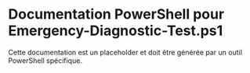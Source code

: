 # Documentation PowerShell pour Emergency-Diagnostic-Test.ps1

Cette documentation est un placeholder et doit être générée par un outil PowerShell spécifique.
